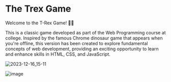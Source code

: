 # The Trex Game

Welcome to the T-Rex Game! 🦖🌟

This is a classic game developed as part of the Web Programming course at college. Inspired by the famous Chrome dinosaur game that appears when you're offline, this version has been created to explore fundamental concepts of web development, providing an exciting opportunity to learn and enhance skills in HTML, CSS, and JavaScript.

![2023-12-16_15-11](https://github.com/NathSantos/trex-game/assets/63311872/a5797c55-6433-48c3-8bd8-f2dd8c173d43)

![image](https://github.com/NathSantos/trex-game/assets/63311872/71fd7000-8fda-475c-8bdc-96c579ceb09c)

